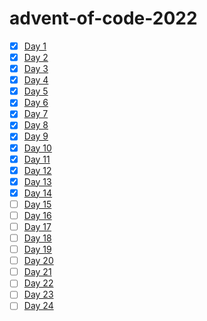 # advent-of-code-2022
- [x] [Day 1](https://adventofcode.com/2022/day/1)
- [x] [Day 2](https://adventofcode.com/2022/day/2)
- [x] [Day 3](https://adventofcode.com/2022/day/3)
- [x] [Day 4](https://adventofcode.com/2022/day/4)
- [x] [Day 5](https://adventofcode.com/2022/day/5)
- [x] [Day 6](https://adventofcode.com/2022/day/6)
- [x] [Day 7](https://adventofcode.com/2022/day/7)
- [x] [Day 8](https://adventofcode.com/2022/day/8)
- [x] [Day 9](https://adventofcode.com/2022/day/9)
- [x] [Day 10](https://adventofcode.com/2022/day/10)
- [x] [Day 11](https://adventofcode.com/2022/day/11)
- [x] [Day 12](https://adventofcode.com/2022/day/12)
- [x] [Day 13](https://adventofcode.com/2022/day/13)
- [x] [Day 14](https://adventofcode.com/2022/day/14)
- [ ] [Day 15]()
- [ ] [Day 16]()
- [ ] [Day 17]()
- [ ] [Day 18]()
- [ ] [Day 19]()
- [ ] [Day 20]()
- [ ] [Day 21]()
- [ ] [Day 22]()
- [ ] [Day 23]()
- [ ] [Day 24]()
